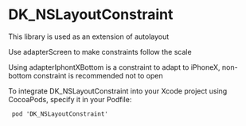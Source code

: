 # DK_NSLayoutConstraint
 This library is used as an extension of autolayout


Use adapterScreen to make constraints follow the scale

Using adapterIphontXBottom is a constraint to adapt to iPhoneX, non-bottom constraint is recommended not to open

To integrate DK_NSLayoutConstraint into your Xcode project using CocoaPods, specify it in your Podfile:

```
 pod 'DK_NSLayoutConstraint'
```


